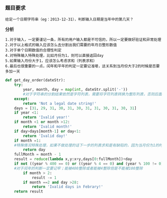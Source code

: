 ### 题目要求

    给定一个日期字符串（eg：2013-12-31），判断输入日期是当年中的第几天？

**分析**

	1.对于输入，一定要谨记一条，所有的用户输入都是不可信的，所以一定要做好验证和异常处理
	2.对于以上格式的输入应该怎么去分割出我们需要的年月日整形数值
	3.对于单个日期数值的合理性判定
	4.对特殊输入特殊处理，比如月份为1，则可以直接返回day
	5.如果输入月份大于1，应该怎么考虑求和（列表求和）
	6.最后也很重要的一点，闰年和平年的判定一定要记准喽，这关系到当月份大于2的时候是否要多加一天


```python
def get_day_order(dateStr):
    try:
        year, month, day = map(int, dateStr.split('-'))
        #对于字符串的分割结果依然是字符列表，需要将字符列表转换为整形列表，否则后面执行求和操作出抛出异常
    except:
        return 'Not a legal date string!'
    days = [31, 29, 31, 30, 31, 30, 31, 31, 30, 31, 30, 31]
    if year <1:
        return 'Ivalid year!'
    if month <1 or month >12:
        return 'Ivalid month!'
    if day>days[month-1] or day<1:
        return 'Ivalid day!'
    if month =1:
    #特殊情况特殊处理，如果不做处理的话下一步的列表求和是有缺陷的，因为当月份为1的时候reduce()函数的传值会出现空序列抛出异常
        return day
    fullMonth = month - 1
    result = reduce(lambda x,y:x+y,days[0:fullMonth])+day
    if not ((year % 400 == 0) or ((year % 4 == 0) and (year % 100 != 0))):
    #对于闰年的判断一定要记牢；能被400整除或者能被4整除但是不能被100整除
        if month > 2:
            result -= 1
        if month ==2 and day >28:
            return 'Ivalid days in Febrary!'
    return result
```